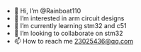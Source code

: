 - 👋 Hi, I’m @Rainboat110
- 👀 I’m interested in arm circuit designs
- 🌱 I’m currently learning stm32 and c51
- 💞️ I’m looking to collaborate on stm32
- 📫 How to reach me 23025436@qq.com

<!---
Rainboat110/Rainboat110 is a ✨ special ✨ repository because its `README.md` (this file) appears on your GitHub profile.
You can click the Preview link to take a look at your changes.
--->
